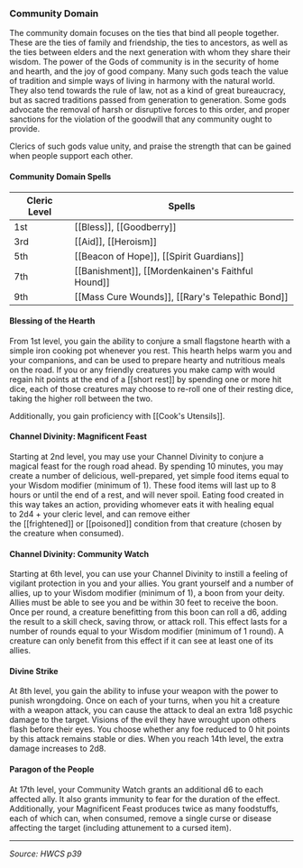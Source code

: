 ### Community Domain

The community domain focuses on the ties that bind all people together. These are the ties of family and friendship, the ties to ancestors, as well as the ties between elders and the next generation with whom they share their wisdom. The power of the Gods of community is in the security of home and hearth, and the joy of good company. Many such gods teach the value of tradition and simple ways of living in harmony with the natural world. They also tend towards the rule of law, not as a kind of great bureaucracy, but as sacred traditions passed from generation to generation. Some gods advocate the removal of harsh or disruptive forces to this order, and proper sanctions for the violation of the goodwill that any community ought to provide.

Clerics of such gods value unity, and praise the strength that can be gained when people support each other.

#### Community Domain Spells

| Cleric Level | Spells                                    |
| ------------ | ----------------------------------------- |
| 1st          | [[Bless]], [[Goodberry]]                          |
| 3rd          | [[Aid]], [[Heroism]]                              |
| 5th          | [[Beacon of Hope]], [[Spirit Guardians]]          |
| 7th          | [[Banishment]], [[Mordenkainen's Faithful Hound]] |
| 9th          | [[Mass Cure Wounds]], [[Rary's Telepathic Bond]]  |

#### Blessing of the Hearth

From 1st level, you gain the ability to conjure a small flagstone hearth with a simple iron cooking pot whenever you rest. This hearth helps warm you and your companions, and can be used to prepare hearty and nutritious meals on the road. If you or any friendly creatures you make camp with would regain hit points at the end of a [[short rest]] by spending one or more hit dice, each of those creatures may choose to re-roll one of their resting dice, taking the higher roll between the two.

Additionally, you gain proficiency with [[Cook's Utensils]].

#### Channel Divinity: Magnificent Feast

Starting at 2nd level, you may use your Channel Divinity to conjure a magical feast for the rough road ahead. By spending 10 minutes, you may create a number of delicious, well-prepared, yet simple food items equal to your Wisdom modifier (minimum of 1). These food items will last up to 8 hours or until the end of a rest, and will never spoil. Eating food created in this way takes an action, providing whomever eats it with healing equal to 2d4 + your cleric level, and can remove either the [[frightened]] or [[poisoned]] condition from that creature (chosen by the creature when consumed).

#### Channel Divinity: Community Watch

Starting at 6th level, you can use your Channel Divinity to instill a feeling of vigilant protection in you and your allies. You grant yourself and a number of allies, up to your Wisdom modifier (minimum of 1), a boon from your deity. Allies must be able to see you and be within 30 feet to receive the boon. Once per round, a creature benefitting from this boon can roll a d6, adding the result to a skill check, saving throw, or attack roll. This effect lasts for a number of rounds equal to your Wisdom modifier (minimum of 1 round). A creature can only benefit from this effect if it can see at least one of its allies.

#### Divine Strike

At 8th level, you gain the ability to infuse your weapon with the power to punish wrongdoing. Once on each of your turns, when you hit a creature with a weapon attack, you can cause the attack to deal an extra 1d8 psychic damage to the target. Visions of the evil they have wrought upon others flash before their eyes. You choose whether any foe reduced to 0 hit points by this attack remains stable or dies. When you reach 14th level, the extra damage increases to 2d8.

#### Paragon of the People

At 17th level, your Community Watch grants an additional d6 to each affected ally. It also grants immunity to fear for the duration of the effect. Additionally, your Magnificent Feast produces twice as many foodstuffs, each of which can, when consumed, remove a single curse or disease affecting the target (including attunement to a cursed item).

---

*Source: HWCS p39*
